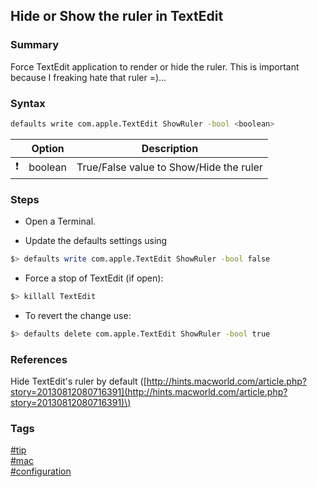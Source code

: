 ## Hide or Show the ruler in TextEdit

### Summary
Force TextEdit application to render or hide the ruler.
This is important because I freaking hate that ruler =)...

### Syntax
```bash
defaults write com.apple.TextEdit ShowRuler -bool <boolean>
```

|               | Option  | Description                             |
| :-----------: | ------- | --------------------------------------- |
| :exclamation: | boolean | True/False value to Show/Hide the ruler |

### Steps
- Open a Terminal.

- Update the defaults settings using  
```bash
$> defaults write com.apple.TextEdit ShowRuler -bool false
```

- Force a stop of TextEdit (if open):  
```bash
$> killall TextEdit
```

- To revert the change use:  
```bash
$> defaults delete com.apple.TextEdit ShowRuler -bool true
```

### References
Hide TextEdit's ruler by default \([http://hints.macworld.com/article.php?story=20130812080716391](http://hints.macworld.com/article.php?story=20130812080716391)\)

### Tags
[#tip](../../tips.md)  
[#mac](../mac.md)  
[#configuration](configuration.md)